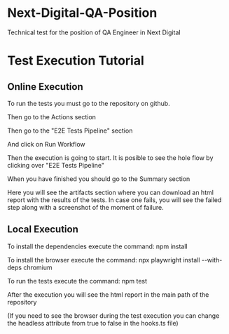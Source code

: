 # Next-Digital-QA-Position
Technical test for the position of QA Engineer in Next Digital

# Test Execution Tutorial

## Online Execution 

To run the tests you must go to the repository on github.

Then go to the Actions section 

Then go to the "E2E Tests Pipeline" section 

And click on Run Workflow

Then the execution is going to start. It is posible to see the hole flow by clicking over "E2E Tests Pipeline"

When you have finished you should go to the Summary section

Here you will see the artifacts section where you can download an html report with the results of the tests. In case one fails, you will see the failed step along with a screenshot of the moment of failure.

## Local Execution

To install the dependencies execute the command: npm install

To install the browser execute the command: npx playwright install --with-deps chromium

To run the tests execute the command: npm test

After the execution you will see the html report in the main path of the repository

(If you need to see the browser during the test execution you can change the headless attribute from true to false in the hooks.ts file)
